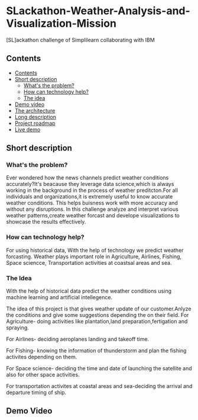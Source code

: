 # SLackathon-Weather-Analysis-and-Visualization-Mission
  [SL]ackathon challenge of Simplilearn collaborating with IBM

## Contents
 - [Contents](#contents)
  - [Short description](#short-description)
    - [What's the problem?](#whats-the-problem)
    - [How can technology help?](#how-can-technology-help)
    - [The idea](#the-idea)
  - [Demo video](#demo-video)
  - [The architecture](#the-architecture)
  - [Long description](#long-description)
  - [Project roadmap](#project-roadmap)
  - [Live demo](#live-demo)


   ## Short description
   
   ### What's the problem?
 Ever wondered how the news channels predict weather conditions accurately?It's beacause they leverage data science,which is always working in the background in the process of weather preditcton.For all individuals and organizations,it is extremely useful to know accurate  weather conditions. This helps buisness work with more accuracy and without any disruptions. In this challenge analyze and interpret various weather patterns,create  weather forcast and develope visualizations to showcase  the results effectively.
 
   ### How can technology help?
   
   For using historical data,  With the  help of technology  we predict weather forcasting.
   Weather plays important role in
                               Agriculture,
                               Airlines,
                               Fishing,
                               Space sciencce,
                               Transportation activities at coastsal areas and sea.
    
   ### The Idea
   With the help of historical data predict the weather conditions using machine learning and artificial intellegence.
   
   The idea of this project is that gives weather update of our customer.Anlyze the conditions and give some suggestions depending the on their field.
   For Agriculture- doing activities like plantation,land preparation,fertigation and spraying.
     
   For Airlines- deciding aeroplanes landing and takeoff time.
    
   For Fishing- knowing the information of thunderstorm and plan the fishing activites depending on them.
    
   For Space science- deciding the time and date of launching the satellite and also for other space activities.
    
   For transportation activites at coastal areas and sea-deciding the arrival and departure timing of ship.
   
 ## Demo Video
       
